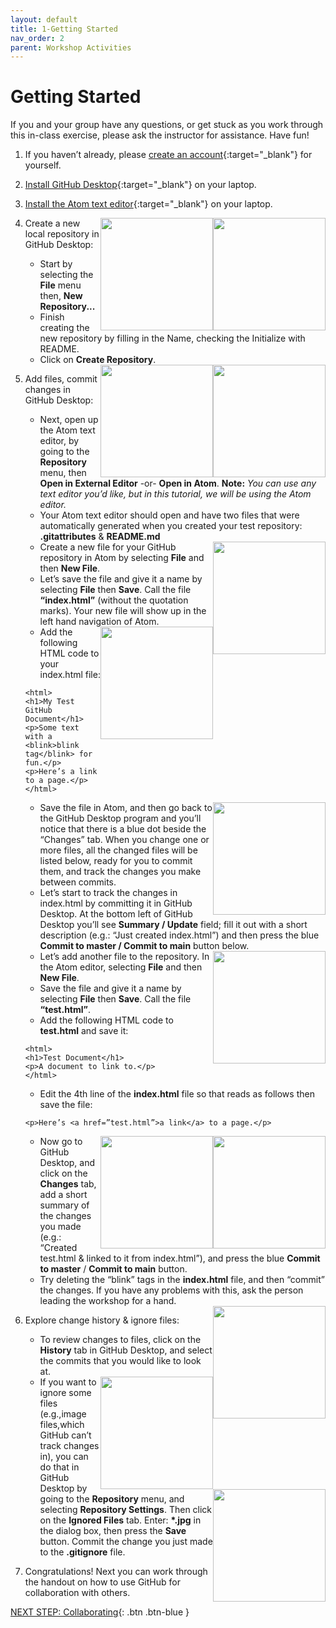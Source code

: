 ```yaml
---
layout: default
title: 1-Getting Started
nav_order: 2
parent: Workshop Activities
---
```


# Getting Started

If you and your group have any questions, or get stuck as you work through this in-class exercise, please ask the instructor for assistance.  Have fun!

1.  If you haven’t already, please [create an account](http://github.com){:target="_blank"} for yourself.
2.  [Install GitHub Desktop](https://desktop.github.com){:target="_blank"} on your laptop.
3.  [Install the Atom text editor](https://atom.io/){:target="_blank"} on your laptop.

    <img src="images/act-1/" alt="" style="float:right;width:180px;">
    <img src="images/act-1/" alt="" style="float:right;width:180px;">

4.  Create a new local repository in GitHub Desktop:
    -   Start by selecting the **File** menu then, **New Repository...**
    -   Finish creating the new repository by filling in the Name, checking the Initialize with README.
    -   Click on **Create Repository**.

    <img src="images/act-1/" alt="" style="float:right;width:180px;">
    <img src="images/act-1/" alt="" style="float:right;width:180px;">

5.  Add files, commit changes in GitHub Desktop:
    -   Next, open up the Atom text editor, by going to the **Repository** menu, then **Open in External Editor** -or- **Open in Atom**.  **Note:** _You can use any text editor you’d like, but in this tutorial, we will be using the Atom editor._
    -   Your Atom text editor should open and have two files that were automatically generated when you created your test repository: **.gitattributes** & **README.md**
    
    <img src="images/act-1/" alt="" style="float:right;width:180px;">
    
    -   Create a new file for your GitHub repository in Atom by selecting **File** and then **New File**.
    -   Let’s save the file and give it a name by selecting **File** then **Save**. Call the file **“index.html”** (without the quotation marks). Your new file will show up in the left hand navigation of Atom.
    
    <img src="images/act-1/" alt="" style="float:right;width:180px;">
    
    -   Add the following HTML code to your index.html file:
    
    ```
    <html>
    <h1>My Test GitHub Document</h1>
    <p>Some text with a <blink>blink tag</blink> for fun.</p>
    <p>Here’s a link to a page.</p>
    </html>
    ```
    
    <img src="images/act-1/" alt="" style="float:right;width:180px;">
    
    -   Save the file in Atom, and then go back to the GitHub Desktop program and you’ll notice that there is a blue dot beside the “Changes” tab. When you change one or more files, all the changed files will be listed below, ready for you to commit them, and track the changes you make between commits.
    -   Let’s start to track the changes in index.html by committing it in GitHub Desktop. At the bottom left of GitHub Desktop you’ll see **Summary / Update** field; fill it out with a short description (e.g.: “Just created index.html”)  and then press the blue **Commit to master / Commit to main** button below.
    
    <img src="images/act-1/" alt="" style="float:right;width:180px;">
    
    -   Let’s add another file to the repository. In the Atom editor, selecting **File** and then **New File**.
    -   Save the file and give it a name by selecting **File** then **Save**. Call the file **“test.html”**.
    -   Add the following HTML code to **test.html** and save it:
    
    ```
    <html>
    <h1>Test Document</h1>
    <p>A document to link to.</p>
    </html>
    ```
    
    -   Edit the 4th line of the **index.html** file so that reads as follows then save the file:
    
    ```
    <p>Here’s <a href=”test.html”>a link</a> to a page.</p>
    ```
    
    <img src="images/act-1/" alt="" style="float:right;width:180px;">
    <img src="images/act-1/" alt="" style="float:right;width:180px;">
    
    -   Now go to GitHub Desktop, and click on the **Changes** tab, add a short summary of the changes you made (e.g.: “Created test.html & linked to it from index.html”), and press the blue **Commit to master** / **Commit to main** button.
    -   Try deleting the “blink” tags in the **index.html** file, and then “commit” the changes. If you have any problems with this, ask the person leading the workshop for a hand.
    
    <img src="images/act-1/" alt="" style="float:right;width:180px;">

6.  Explore change history & ignore files:
    -   To review changes to files, click on the **History** tab in GitHub Desktop, and select the commits that you would like to look at.
    
    <img src="images/act-1/" alt="" style="float:right;width:180px;">
    <img src="images/act-1/" alt="" style="float:right;width:180px;">
    
    -   If you want to ignore some files (e.g.,image files,which GitHub can’t track changes in), you can do that in GitHub Desktop by going to the **Repository** menu, and selecting **Repository Settings**. Then click on the **Ignored Files** tab. Enter: <b>&ast;.jpg</b> in the dialog box, then press the **Save** button. Commit the change you just made to the **.gitignore** file.
7.  Congratulations! Next you can work through the handout on how to use GitHub for collaboration with others.

[NEXT STEP: Collaborating](act-2.html){: .btn .btn-blue }

